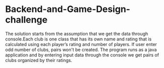 # Backend-and-Game-Design-challenge
The solution starts from the assumption that we get the data through console.Each club is one class that has its own name and rating that is calculated using each player’s rating and number of players. If user enter odd number of clubs, pairs won't be created. The program runs as a java application and by entering input data through the console we get  pairs of clubs organized by their ratings.
